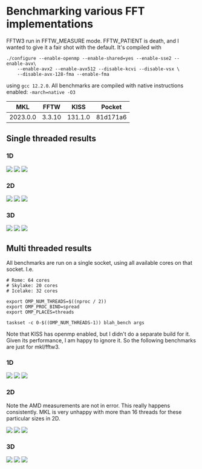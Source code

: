# Benchmarking various FFT implementations
FFTW3 run in FFTW_MEASURE mode. FFTW_PATIENT is death, and I wanted to give it a fair shot with the default. It's compiled with
```
./configure --enable-openmp --enable-shared=yes --enable-sse2 --enable-avx\
    --enable-avx2 --enable-avx512 --disable-kcvi --disable-vsx \
    --disable-avx-128-fma --enable-fma
```
using `gcc 12.2.0`. All benchmarks are compiled with native instructions enabled: `-march=native -O3`

| MKL      | FFTW   | KISS    | Pocket   |
|----------|--------|---------|----------|
| 2023.0.0 | 3.3.10 | 131.1.0 | 81d171a6 |


## Single threaded results
### 1D
![](fi/1d_c2c_st_rome.png)
![](fi/1d_c2c_st_skylake.png)
![](fi/1d_c2c_st_icelake.png)

### 2D
![](fi/2d_c2c_st_rome.png)
![](fi/2d_c2c_st_skylake.png)
![](fi/2d_c2c_st_icelake.png)

### 3D
![](fi/3d_c2c_st_rome.png)
![](fi/3d_c2c_st_skylake.png)
![](fi/3d_c2c_st_icelake.png)


## Multi threaded results
All benchmarks are run on a single socket, using all available cores on that socket. I.e.

```
# Rome: 64 cores
# Skylake: 20 cores
# Icelake: 32 cores

export OMP_NUM_THREADS=$((nproc / 2))
export OMP_PROC_BIND=spread
export OMP_PLACES=threads

taskset -c 0-$((OMP_NUM_THREADS-1)) blah_bench args
```

Note that KISS has openmp enabled, but I didn't do a separate build for it. Given its performance, I am happy to ignore it. So the following benchmarks are just for mkl/fftw3.

### 1D
![](fi/1d_c2c_mt_rome.png)
![](fi/1d_c2c_mt_skylake.png)
![](fi/1d_c2c_mt_icelake.png)

### 2D
Note the AMD measurements are not in error. This really happens consistently. MKL is very
unhappy with more than 16 threads for these particular sizes in 2D.

![](fi/2d_c2c_mt_rome.png)
![](fi/2d_c2c_mt_skylake.png)
![](fi/2d_c2c_mt_icelake.png)

### 3D
![](fi/3d_c2c_mt_rome.png)
![](fi/3d_c2c_mt_skylake.png)
![](fi/3d_c2c_mt_icelake.png)
